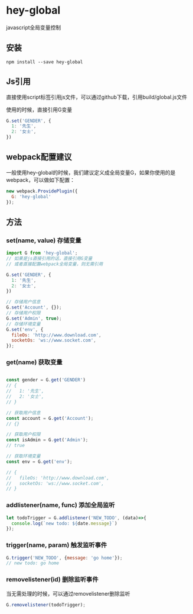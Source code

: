 # hey-global
javascript全局变量控制


## 安装

``` shell
npm install --save hey-global
```

## Js引用

直接使用script标签引用js文件，可以通过github下载，引用build/global.js文件

使用的时候，直接引用G变量

``` javascript
G.set('GENDER', {
  1: '先生',
  2: '女士',
})
```

## webpack配置建议
一般使用hey-global的时候，我们建议定义成全局变量G，如果你使用的是webpack，可以做如下配置：
``` javascript
new webpack.ProvidePlugin({
  G: 'hey-global'
});
```

## 方法

### set(name, value) 存储变量

``` javascript
import G from 'hey-global';
// 如果是js直接引用的话，直接引用G变量
// 或者直接配置webpack全局变量，则无需引用

G.set('GENDER', {
  1: '先生',
  2: '女士',
})

// 存储用户信息
G.set('Account', {});
// 存储用户权限
G.set('Admin', true);
// 存储环境变量
G.set('env', {
  fileOs: 'http://www.download.com',
  socketOs: 'ws://www.socket.com',
});

```

### get(name) 获取变量

``` javascript

const gender = G.get('GENDER')
// {
//   1: '先生',
//   2: '女士',
// }

// 获取用户信息
const account = G.get('Account');
// {}

// 获取用户权限
const isAdmin = G.get('Admin');
// true

// 获取环境变量
const env = G.get('env');

// {
//   fileOs: 'http://www.download.com',
//   socketOs: 'ws://www.socket.com',
// }

```

### addlistener(name, func)  添加全局监听
``` javascript
let todoTrigger = G.addlistener('NEW_TODO', (data)=>{
  console.log(`new todo: ${date.message}`)
});

```

### trigger(name, param) 触发监听事件
``` javascript
G.trigger('NEW_TODO', {message: 'go home'});
// new todo: go home
```

### removelistener(id) 删除监听事件
当无需处理的时候，可以通过removelistener删除监听
``` javascript
G.removelistener(todoTrigger);
```

